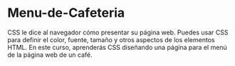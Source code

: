 # Menu-de-Cafeteria
CSS le dice al navegador cómo presentar su página web. Puedes usar CSS para definir el color, fuente, tamaño y otros aspectos de los elementos HTML.  En este curso, aprenderás CSS diseñando una página para el menú de la página web de un café.
